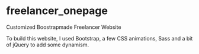 # freelancer_onepage
Customized Boostrapmade Freelancer Website

To build this website, I used Bootstrap, a few CSS animations, Sass and a bit of jQuery to add some dynamism.
